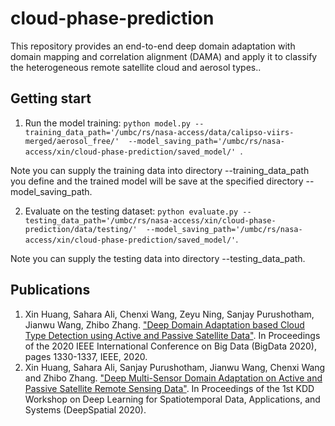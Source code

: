 # cloud-phase-prediction
This repository provides an end-to-end deep domain adaptation with domain mapping and correlation alignment (DAMA) and apply it to classify the heterogeneous remote satellite cloud and aerosol types..

## Getting start
1. Run the model training: 
`python model.py --training_data_path='/umbc/rs/nasa-access/data/calipso-viirs-merged/aerosol_free/'  --model_saving_path='/umbc/rs/nasa-access/xin/cloud-phase-prediction/saved_model/' `.

Note you can supply the training data into directory --training_data_path you define and the trained model will be save at the specified directory --model_saving_path.  

2. Evaluate on the testing dataset: 
`python evaluate.py --testing_data_path='/umbc/rs/nasa-access/xin/cloud-phase-prediction/data/testing/'  --model_saving_path='/umbc/rs/nasa-access/xin/cloud-phase-prediction/saved_model/'`.

Note you can supply the testing data into directory --testing_data_path.

## Publications
1. Xin Huang, Sahara Ali, Chenxi Wang, Zeyu Ning, Sanjay Purushotham, Jianwu Wang, Zhibo Zhang. ["Deep Domain Adaptation based Cloud Type Detection using Active and Passive Satellite Data"](https://ieeexplore.ieee.org/abstract/document/9377756). In Proceedings of the 2020 IEEE International Conference on Big Data (BigData 2020), pages 1330-1337, IEEE, 2020.
2. Xin Huang, Sahara Ali, Sanjay Purushotham, Jianwu Wang, Chenxi Wang and Zhibo Zhang. ["Deep Multi-Sensor Domain Adaptation on Active and Passive Satellite Remote Sensing Data"](http://mason.gmu.edu/~lzhao9/venues/DeepSpatial2020/papers/DeepSpatial2020_paper_14_camera_ready.pdf). In Proceedings of the 1st KDD Workshop on Deep Learning for Spatiotemporal Data, Applications, and Systems (DeepSpatial 2020).

